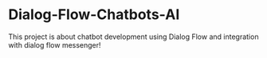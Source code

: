 # Dialog-Flow-Chatbots-AI
This project is about chatbot development using Dialog Flow and integration with dialog flow messenger!
